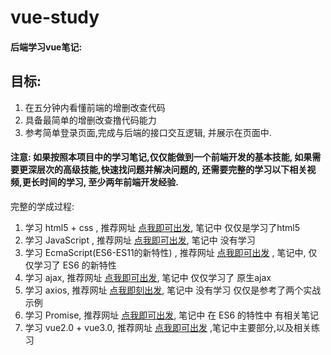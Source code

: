 # vue-study
#### 后端学习vue笔记:
## 目标:
1. 在五分钟内看懂前端的增删改查代码
2. 具备最简单的增删改查撸代码能力
3. 参考简单登录页面,完成与后端的接口交互逻辑, 并展示在页面中.

#### 注意: 如果按照本项目中的学习笔记,仅仅能做到一个前端开发的基本技能, 如果需要更深层次的高级技能,快速找问题并解决问题的, 还需要完整的学习以下相关视频,更长时间的学习, 至少两年前端开发经验.

完整的学成过程:
1. 学习 html5 + css , 推荐网址 [点我即可出发](https://www.bilibili.com/video/BV14J4114768/), 笔记中 仅仅是学习了html5 
2. 学习 JavaScript , 推荐网址 [点我即可出发](https://www.bilibili.com/video/BV1YW411T7GX/), 笔记中 没有学习
3. 学习 EcmaScript(ES6-ES11的新特性) , 推荐网址 [点我即可出发](https://www.bilibili.com/video/BV1uK411H7on/) , 笔记中, 仅仅学习了 ES6 的新特性
4. 学习 ajax, 推荐网址  [点我即可出发](https://www.bilibili.com/video/BV1WC4y1b78y/), 笔记中 仅仅学习了 原生ajax
5. 学习 axios, 推荐网址 [点我即刻出发](https://www.bilibili.com/video/BV1wr4y1K7tq/), 笔记中 没有学习 仅仅是参考了两个实战示例
6. 学习 Promise, 推荐网址 [点我即可出发](https://www.bilibili.com/video/BV1GA411x7z1/), 笔记中 在 ES6 的特性中 有相关笔记
7. 学习 vue2.0 + vue3.0, 推荐网址 [点我即可出发](https://www.bilibili.com/video/BV1Zy4y1K7SH/) ,笔记中主要部分,以及相关练习


